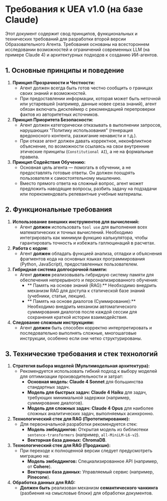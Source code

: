 # Требования к UEA v1.0 (на базе Claude)

Этот документ содержит свод принципов, функциональных и технических требований для разработки второй версии Образовательного Агента. Требования основаны на всестороннем исследовании возможностей и ограничений современных LLM (на примере Claude 4) и архитектурных подходов к созданию ИИ-агентов.

## 1. Основные принципы и поведение

1. **Принцип Прозрачности и Честности:**
    - Агент должен всегда быть готов честно сообщить о границах своих знаний и возможностей.
    - При предоставлении информации, которая может быть неточной или устаревшей (например, данные новее среза знаний), агент обязан включать дисклеймер с рекомендацией перепроверки фактов из авторитетных источников.
2. **Принцип Приоритета Безопасности:**
    - Агент должен категорически отказывать в выполнении запросов, нарушающих "Политику использования" (генерация вредоносного контента, разжигание ненависти и т.д.).
    - При отказе агент должен давать корректное, неконфликтное объяснение, по возможности ссылаясь на свои внутренние этические принципы (`Constitutional AI`), а не на формальные правила.
3. **Принцип Содействия Обучению:**
    - Основная цель агента — помогать в обучении, а не предоставлять готовые ответы. Он должен поощрять пользователя к самостоятельному мышлению.
    - Вместо прямого ответа на сложный вопрос, агент может предложить наводящие вопросы, разбить задачу на подзадачи или порекомендовать релевантные учебные материалы.

## 2. Функциональные требования

1. **Использование внешних инструментов для вычислений:**
    - Агент **должен** использовать `tool use` для выполнения всех математических и точных вычислений. Необходимо интегрировать как минимум функцию калькулятора, чтобы гарантировать точность и избежать галлюцинаций в расчетах.
2. **Работа с кодом:**
    - Агент **должен** обладать функцией анализа, отладки и объяснения фрагментов кода на основных языках программирования (Python, JavaScript), предоставленных пользователем.
3. **Гибридная система долгосрочной памяти:**
    - Агент **должен** реализовывать гибридную систему памяти для обеспечения непрерывного и персонализированного обучения:
        - ** Память на основе знаний (RAG):** Необходимо внедрить механизм RAG для доступа к статической базе знаний (учебники, статьи, лекции).
        - ** Память на основе диалогов (Суммирование):** Необходимо внедрить механизм автоматического суммирования диалогов после каждой сессии для сохранения краткой истории взаимодействия.
4. **Следование сложным инструкциям:**
    - Агент **должен** быть способен корректно интерпретировать и последовательно выполнять сложные, многошаговые инструкции, особенно если они четко структурированы.

## 3. Технические требования и стек технологий

1. **Стратегия выбора моделей (Мультимодельная архитектура):**
    - Рекомендуется использовать гибкий подход к выбору моделей для оптимизации производительности и затрат:
        - **Основная модель: Claude 4 Sonnet** для большинства стандартных задач.
        - **Модель для быстрых задач: Claude 4 Haiku** для задач, требующих минимальной задержки (например, суммирование диалогов).
        - **Модель для сложных задач: Claude 4 Opus** для наиболее сложных аналитических задач, выполняемых асинхронно.
2. **Технологический стек для RAG (Прототипирование):**
    - Для первоначальной разработки рекомендуется стек:
        - **Модель эмбеддингов:** Открытая модель из библиотеки `sentence-transformers` (например, `all-MiniLM-L6-v2`).
        - **Векторная база данных:** **ChromaDB**.
3. **Технологический стек для RAG (Продакшн):**
    - При переходе к полноценной версии следует предусмотреть миграцию на:
        - **Модель эмбеддингов:** Специализированное API (например, от **Cohere**).
        - **Векторная база данных:** Управляемый сервис (например, **Pinecone**).
4. **Обработка данных для RAG:**
    - **Должен быть** реализован механизм **семантического чанкинга** (разбиения на смысловые блоки) для обработки документов.